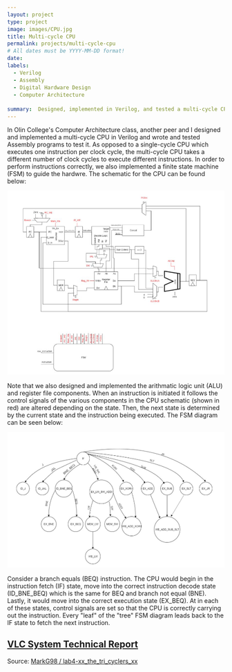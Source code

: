 ```yaml
---
layout: project
type: project
image: images/CPU.jpg
title: Multi-cycle CPU
permalink: projects/multi-cycle-cpu
# All dates must be YYYY-MM-DD format!
date:
labels:
  - Verilog
  - Assembly
  - Digital Hardware Design
  - Computer Architecture

summary:  Designed, implemented in Verilog, and tested a multi-cycle CPU with custom Assembly programs.
---
```


In Olin College's Computer Architecture class, another peer and I designed and implemented a multi-cycle CPU in Verilog and wrote and tested Assembly programs to test it. As opposed to a single-cycle CPU which executes one instruction per clock cycle, the multi-cycle CPU takes a different number of clock cycles to execute different instructions. In order to perform instructions correctly, we also implemented a finite state machine (FSM) to guide the hardwre. The schematic for the CPU can be found below:

<img class="ui extra-large image" src="../images/CPU_Diagram.JPG">

Note that we also designed and implemented the arithmatic logic unit (ALU) and register file components. When an instruction is initiated it follows the control signals of the various components in the CPU schematic (shown in red) are altered depending on the state. Then, the next state is determined by the current state and the instruction being executed. The FSM diagram can be seen below:

<img class="ui large rounded image" src="../images/FSM.JPG">

Consider a branch equals (BEQ) instruction. The CPU would begin in the instruction fetch (IF) state, move into the correct instruction decode state (ID_BNE_BEQ) which is the same for BEQ and branch not equal (BNE). Lastly, it would move into the correct execution state (EX_BEQ). At in each of these states, control signals are set so that the CPU is correctly carrying out the instruction. Every "leaf" of the "tree" FSM diagram leads back to the IF state to fetch the next instruction.

## [VLC System Technical Report](https://github.com/MarkG98/lab4-xx_the_tri_cyclers_xx/blob/master/Lab04_Report.pdf)  


Source: <a href="https://github.com/MarkG98/lab4-xx_the_tri_cyclers_xx"><i class="large github icon"></i>MarkG98 / lab4-xx_the_tri_cyclers_xx</a>
